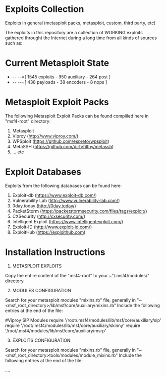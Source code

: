 # Exploits Collection
Exploits in general (metasploit packs, metasploit, custom, third party, etc)

The exploits in this repository are a collection of WORKING exploits gathered throught the Internet during a long time from all kinds of sources such as:

# Current Metasploit State

+ -- --=[ 1545 exploits - 950 auxiliary - 264 post        ]
+ -- --=[ 438 payloads - 38 encoders - 8 nops             ]

# Metasploit Exploit Packs

The following Metasploit Exploit Packs can be found compiiled here in "msf4-root" directory:

1. Metasploit
2. Viproy (http://www.viproy.com/)
3. WPSploit (https://github.com/espreto/wpsploit)
4. MetaSSH (https://github.com/dirtyfilthy/metassh)
5. ... etc

# Exploit Databases

Exploits from the following databases can be found here:

1. Exploit-db (https://www.exploit-db.com/)
2. Vulnerability Lab (http://www.vulnerability-lab.com/)
3. 0day.today (http://0day.today/)
4. PacketStorm (https://packetstormsecurity.com/files/tags/exploit/)
5. CXSecurity (http://cxsecurity.com/)
6. Intelligent Exploit (https://www.intelligentexploit.com/)
7. Exploit-ID (http://www.exploit-id.com/)
8. ExploitHub (https://exploithub.com)

# Installation Instructions

1. METASPLOIT EXPLOITS

Copy the entire content of the "msf4-root" to your ~"/.msf4/modules/" directory


2. MODULES CONFIGURATION

Search for your metasploit modules "mixins.rb" file, generally in "~<msf_root_directory>/lib/msf/core/auxiliary/mixins.rb" 
Include the following entries at the end of the file:

\#Viproy SIP Modules
require '/root/.msf4/modules/lib/msf/core/auxiliary/sip'
require '/root/.msf4/modules/lib/msf/core/auxiliary/skinny'
require '/root/.msf4/modules/lib/msf/core/auxiliary/msrp'


3. EXPLOITS CONFIGURATION

Search for your metasploit modules "mixins.rb" file, generally in "~<msf_root_directory>tools/modules/module_mixins.rb" 
Include the following entries at the end of the file:

.... 
